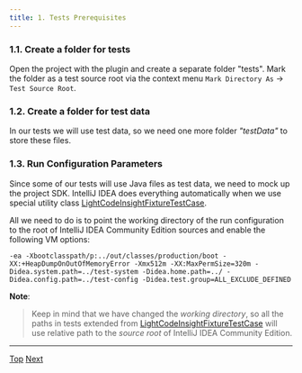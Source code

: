 ```yaml
---
title: 1. Tests Prerequisites
---
```



### 1.1. Create a folder for tests

Open the project with the plugin and create a separate folder "tests".
Mark the folder as a test source root via the context menu ```Mark Directory As```  &rarr; ```Test Source Root```.

### 1.2. Create a folder for test data

In our tests we will use test data, so we need one more folder *"testData"* to store these files.

### 1.3. Run Configuration Parameters

Since some of our tests will use Java files as test data, we need to mock up the project SDK.
IntelliJ IDEA does everything automatically when we use special utility class
[LightCodeInsightFixtureTestCase](https://github.com/JetBrains/intellij-community/blob/master/java/testFramework/src/com/intellij/testFramework/fixtures/LightCodeInsightFixtureTestCase.java).

All we need to do is to point the working directory of the run configuration to the root of IntelliJ IDEA Community Edition sources and enable the following VM options:

```
-ea -Xbootclasspath/p:../out/classes/production/boot -XX:+HeapDumpOnOutOfMemoryError -Xmx512m -XX:MaxPermSize=320m -Didea.system.path=../test-system -Didea.home.path=../ -Didea.config.path=../test-config -Didea.test.group=ALL_EXCLUDE_DEFINED
```

**Note**:

  >  Keep in mind that we have changed the _working directory_, so all the paths in tests extended from
  >  [LightCodeInsightFixtureTestCase](https://github.com/JetBrains/intellij-community/blob/master/java/testFramework/src/com/intellij/testFramework/fixtures/LightCodeInsightFixtureTestCase.java)
  >  will use relative path to the _source root_ of IntelliJ IDEA Community Edition.

-----
[Top](/tutorials/writing_tests_for_plugins.md)
[Next](parsing_test.md)


